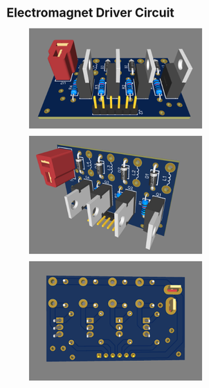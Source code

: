 # Electromagnet Driver Circuit

<p align="center">
  <img src="pcb1.png" width="400">
</p>

<p align="center">
  <img src="pcb2.png" width="400">
</p>

<p align="center">
  <img src="pcb3.png" width="400">
</p>

